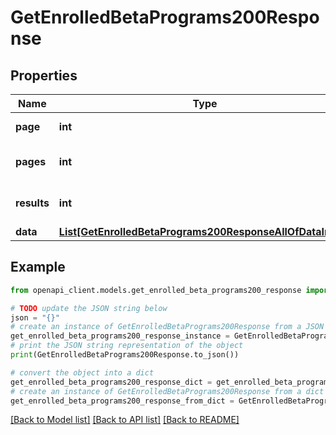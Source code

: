 # GetEnrolledBetaPrograms200Response


## Properties

Name | Type | Description | Notes
------------ | ------------- | ------------- | -------------
**page** | **int** | The current [page](https://techdocs.akamai.com/linode-api/reference/pagination). | [optional] [readonly] 
**pages** | **int** | The total number of [pages](https://techdocs.akamai.com/linode-api/reference/pagination). | [optional] [readonly] 
**results** | **int** | The total number of results. | [optional] [readonly] 
**data** | [**List[GetEnrolledBetaPrograms200ResponseAllOfDataInner]**](GetEnrolledBetaPrograms200ResponseAllOfDataInner.md) |  | [optional] 

## Example

```python
from openapi_client.models.get_enrolled_beta_programs200_response import GetEnrolledBetaPrograms200Response

# TODO update the JSON string below
json = "{}"
# create an instance of GetEnrolledBetaPrograms200Response from a JSON string
get_enrolled_beta_programs200_response_instance = GetEnrolledBetaPrograms200Response.from_json(json)
# print the JSON string representation of the object
print(GetEnrolledBetaPrograms200Response.to_json())

# convert the object into a dict
get_enrolled_beta_programs200_response_dict = get_enrolled_beta_programs200_response_instance.to_dict()
# create an instance of GetEnrolledBetaPrograms200Response from a dict
get_enrolled_beta_programs200_response_from_dict = GetEnrolledBetaPrograms200Response.from_dict(get_enrolled_beta_programs200_response_dict)
```
[[Back to Model list]](../README.md#documentation-for-models) [[Back to API list]](../README.md#documentation-for-api-endpoints) [[Back to README]](../README.md)



